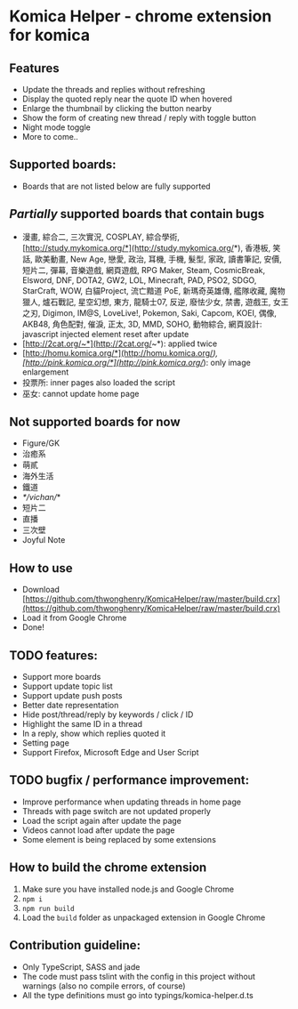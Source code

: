 # Komica Helper - chrome extension for komica
## Features
- Update the threads and replies without refreshing
- Display the quoted reply near the quote ID when hovered
- Enlarge the thumbnail by clicking the button nearby
- Show the form of creating new thread / reply with toggle button
- Night mode toggle
- More to come..

## Supported boards:
- Boards that are not listed below are fully supported

## ___Partially___ supported boards that contain bugs
- 漫畫, 綜合二, 三次實況, COSPLAY, 綜合學術, [http://study.mykomica.org/*](http://study.mykomica.org/*), 香港板, 笑話, 歐美動畫, New Age, 戀愛, 政治, 耳機, 手機, 髮型, 家政, 讀書筆記, 安價, 短片二, 彈幕, 音樂遊戲, 網頁遊戲, RPG Maker, Steam, CosmicBreak, Elsword, DNF, DOTA2, GW2, LOL, Minecraft, PAD, PSO2, SDGO, StarCraft, WOW, 白貓Project, 流亡黯道 PoE, 新瑪奇英雄傳, 艦隊收藏, 魔物獵人, 爐石戰記, 星空幻想, 東方, 龍騎士07, 反逆, 廢怯少女, 禁書, 遊戲王, 女王之刃, Digimon, IM@S, LoveLive!, Pokemon, Saki, Capcom, KOEI, 偶像, AKB48, 角色配對, 催淚, 正太, 3D, MMD, SOHO, 動物綜合, 網頁設計: javascript injected element reset after update
- [http://2cat.org/~*](http://2cat.org/~*): applied twice
- [http://homu.komica.org/*](http://homu.komica.org/*), [http://pink.komica.org/*](http://pink.komica.org/*): only image enlargement
- 投票所: inner pages also loaded the script
- 巫女: cannot update home page

## Not supported boards for now
- Figure/GK
- 治癒系
- 萌貳
- 海外生活
- 鐵道
- _*/vichan/_*
- 短片二
- 直播
- 三次壁
- Joyful Note

## How to use
- Download [https://github.com/thwonghenry/KomicaHelper/raw/master/build.crx](https://github.com/thwonghenry/KomicaHelper/raw/master/build.crx)
- Load it from Google Chrome
- Done!

## TODO features:
- Support more boards
- Support update topic list
- Support update push posts
- Better date representation
- Hide post/thread/reply by keywords / click / ID
- Highlight the same ID in a thread
- In a reply, show which replies quoted it
- Setting page
- Support Firefox, Microsoft Edge and User Script

## TODO bugfix / performance improvement:
- Improve performance when updating threads in home page
- Threads with page switch are not updated properly
- Load the script again after update the page
- Videos cannot load after update the page
- Some element is being replaced by some extensions

## How to build the chrome extension
1. Make sure you have installed node.js and Google Chrome
2. `npm i`
3. `npm run build`
4. Load the `build` folder as unpackaged extension in Google Chrome

## Contribution guideline:
- Only TypeScript, SASS and jade
- The code must pass tslint with the config in this project without warnings (also no compile errors, of course)
- All the type definitions must go into typings/komica-helper.d.ts

